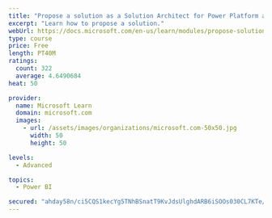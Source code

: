 ```yaml
---
title: "Propose a solution as a Solution Architect for Power Platform and Dynamics 365"
excerpt: "Learn how to propose a solution."
webUrl: https://docs.microsoft.com/en-us/learn/modules/propose-solution/
type: course
price: Free
length: PT40M
ratings:
  count: 322
  average: 4.6490684
heat: 50

provider:
  name: Microsoft Learn
  domain: microsoft.com
  images:
    - url: /assets/images/organizations/microsoft.com-50x50.jpg
      width: 50
      height: 50

levels:
  - Advanced

topics:
  - Power BI

secured: "ahday58n/ci5CQS1kecYg5TNhBSnatT9KvJdsUlghdARB6iSOOs030CL7KTe/JvLAk4THveYT3guaVQEt4n6WRSuI3Q5L9n/VCIGSXOvC+QRlOqcbECtkDOIo+IoCwUES5sSGg63WCJfydvk93Uv/BmIEyWUmkKvpH/WLpgirOzxqb8SJW65AFgyip2qrHmcOBHdRukuQnIl520m4MqRVIoTTCDEdQzaE7VsrE/Bp8BkSm+VJ5a6Q7mj59HjTwM59V0610K8FCCUgw9Kudc5VLnaOMPhgsSQrYAKjQOt8ISq9DVucsNptKqH1R9SzF9a16jEgXqjVnCxEh/VkUpq8KrU93hIz0Wc6inolsUVVx3OSvrkJsindMTwBWMUBNR/7JbuRuc+rffB5uQ2IUEod0CGlnLFNj/LvYJaZe11R8Q=;tgA6LPhWd+t+0e7k+3xGyQ=="
---
```


